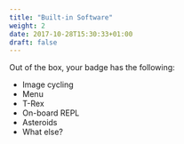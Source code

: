 ```yaml
---
title: "Built-in Software"
weight: 2
date: 2017-10-28T15:30:33+01:00
draft: false
---
```


Out of the box, your badge has the following:

* Image cycling
* Menu
* T-Rex
* On-board REPL
* Asteroids
* What else?


